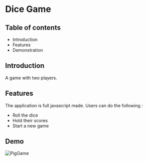 <h1>Dice Game</h1>
<h2>Table of contents</h2>
    <ul>
        <li>Introduction</li>
        <li>Features</li>
        <li>Demonstration</li>
    </ul>

<h2>Introduction</h2>

A game with two players.

<h2>Features</h2>
The application is full javascript made.
Users can do the following :
<ul>
    <li>Roll the dice</li>
    <li>Hold their scores</li>
    <li>Start a new game</li>
</ul>

<h2>Demo</h2>

![PigGame](https://user-images.githubusercontent.com/91179295/233983733-2bba2369-2d9b-45d0-b279-ebdbdcd290fe.gif)
